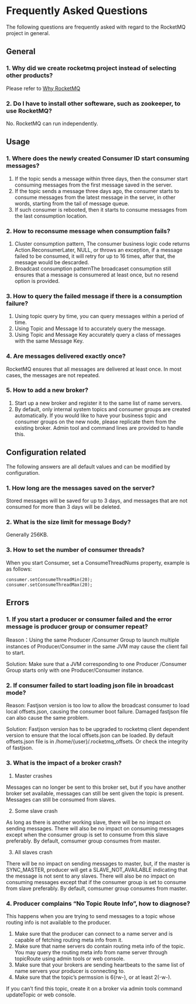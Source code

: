 # Frequently Asked Questions

The following questions are frequently asked with regard to the RocketMQ project in general.

## General

### 1. Why did we create rocketmq project instead of selecting other products?

Please refer to [Why RocketMQ](http://rocketmq.apache.org/docs/motivation)

### 2. Do I have to install other softeware, such as zookeeper, to use RocketMQ?

No. RocketMQ can run independently.

## Usage

### 1. Where does the newly created Consumer ID start consuming messages?

1. If the topic sends a message within three days, then the consumer start consuming messages from the first message saved in the server.
2. If the topic sends a message three days ago, the consumer starts to consume messages from the latest message in the server, in other words, starting from the tail of message queue.
3. If such consumer is rebooted, then it starts to consume messages from the last consumption location.

### 2. How to reconsume message when consumption fails?

1. Cluster consumption pattern, The consumer business logic code returns Action.ReconsumerLater, NULL, or throws an exception, if a message failed to be consumed, it will retry for up to 16 times, after that, the message would be descarded.
2. Broadcast consumption patternThe broadcaset consumption still ensures that a message is consumered at least once, but no resend option is provided.

### 3. How to query the failed message if there is a consumption failure?

1. Using topic query by time, you can query messages within a period of time.
2. Using Topic and Message Id to accurately query the message.
3. Using Topic and Message Key accurately query a class of messages with the same Message Key.

### 4. Are messages delivered exactly once?

RocketMQ ensures that all messages are delivered at least once. In most cases, the messages are not repeated.

### 5. How to add a new broker?

1. Start up a new broker and register it to the same list of name servers.
2. By default, only internal system topics and consumer groups are created automatically. If you would like to have your business topic and consumer groups on the new node, please replicate them from the existing broker. Admin tool and command lines are provided to handle this.

## Configuration related

The following answers are all default values and can be modified by configuration.

### 1. How long are the messages saved on the server?

Stored messages will be saved for up to 3 days, and messages that are not consumed for more than 3 days will be deleted.

### 2. What is the size limit for message Body?

Generally 256KB.

### 3. How to set the number of consumer threads?

When you start Consumer, set a ConsumeThreadNums property, example is as follows:
```
consumer.setConsumeThreadMin(20);
consumer.setConsumeThreadMax(20);
```

## Errors

### 1. If you start a producer or consumer failed and the error message is producer group or consumer repeat?

Reason：Using the same Producer /Consumer Group to launch multiple instances of Producer/Consumer in the same JVM may cause the client fail to start.

Solution: Make sure that a JVM corresponding to one Producer /Consumer Group starts only with one Producer/Consumer instance.

### 2. If consumer failed to start loading json file in broadcast mode?

Reason: Fastjson version is too low to allow the broadcast consumer to load local offsets.json, causing the consumer boot failure. Damaged fastjson file can also cause the same problem.

Solution: Fastjson version has to be upgraded to rocketmq client dependent version to ensure that the local offsets.json can be loaded. By default offsets.json file is in /home/{user}/.rocketmq_offsets. Or check the integrity of fastjson.

### 3. What is the impact of a broker crash?

1. Master crashes

Messages can no longer be sent to this broker set, but if you have another broker set available, messages can still be sent given the topic is present. Messages can still be consumed from slaves.

2. Some slave crash

As long as there is another working slave, there will be no impact on sending messages. There will also be no impact on consuming messages except when the consumer group is set to consume from this slave preferably. By default, comsumer group consumes from master.

3. All slaves crash

There will be no impact on sending messages to master, but, if the master is SYNC_MASTER, producer will get a SLAVE_NOT_AVAILABLE indicating that the message is not sent to any slaves. There will also be no impact on consuming messages except that if the consumer group is set to consume from slave preferably. By default, comsumer group consumes from master.

### 4. Producer complains “No Topic Route Info”, how to diagnose?

This happens when you are trying to send messages to a topic whose routing info is not available to the producer.

1. Make sure that the producer can connect to a name server and is capable of fetching routing meta info from it.
2. Make sure that name servers do contain routing meta info of the topic. You may query the routing meta info from name server through topicRoute using admin tools or web console.
3. Make sure that your brokers are sending heartbeats to the same list of name servers your producer is connecting to.
4. Make sure that the topic’s permssion is 6(rw-), or at least 2(-w-).

If you can’t find this topic, create it on a broker via admin tools command updateTopic or web console.
